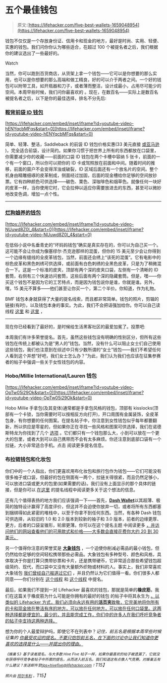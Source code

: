 # 五个最佳钱包

> 原文:[https://lifehacker.com/five-best-wallets-1659048954](https://lifehacker.com/five-best-wallets-1659048954)

钱包不仅仅是一个存放身份证、信用卡和现金的地方，最好是时尚、实用、轻便、实惠的钱包。我们问你你认为哪些适合，在超过 100 个被提名者之后，我们根据你的建议选出了一些最好的。

Watch

当然，你可以跑到百货商店，从货架上拿一个钱包——它可以是你想要的那么实用，也可以是你想要的那么高端和做工精良，好的可以介于两者之间。一个好的钱包可以附带工具，如开瓶器和刀子，或者薄而整洁，设计成最小，占用尽可能少的空间。本周早些时候，我们问你最喜欢的 。现在，在数百名——实际上是数百名被提名者之后，以下是你的最佳选择，排名不分先后:

### [鞍背前袋 ID 钱包](http://www.saddlebackleather.com/frontpocketidwallet)

 [https://lifehacker.com/embed/inset/iframe?id=youtube-video-hENYqcbMFqs&start=0](https://lifehacker.com/embed/inset/iframe?id=youtube-video-hENYqcbMFqs&start=0) 

简单、轻薄、整洁，Saddleback 的前袋 ID 钱包价格实惠(33 美元直接 [或亚马逊](https://www.amazon.com/dp/B0024YTD08?asc_campaign=InlineText&asc_refurl=https://lifehacker.com/five-best-wallets-1659048954&asc_source=&linkCode=ogi&psc=1&smid=A1GB2JOYUD7HBM&tag=kinjalifehackerlink-20&th=1) )，完全适合前袋，设计简约。如果你习惯于把世界上所有的东西都放在口袋里，你需要减少你的收藏——前面的口袋 ID 钱包在两个卡槽中容纳 5 张卡，前面的一个有一个窗口，所以你可以把你的 ID 卡或驾照放在前面和中间。随着时间的推移，前面的窗户不会变得浑浊或破裂，ID 区域后面还有一个放名片的空间。整个机身由精雕细琢的皮革制成，侧面经过加固，后面的现金槽给你足够的空间放钞票。它有四种颜色可供选择——碳色、栗色、深咖啡色和烟草色。就像任何一块好的皮革一样，当你使用它时，它会拉伸以适应你需要放进去的东西，甚至可以微妙地改变色调，增加一点个性。

* * *

### [烂狗娘养的钱包](http://www.bmfwallets.com/)

 [https://lifehacker.com/embed/inset/iframe?id=youtube-video-NUuwd8Z0l_4&start=0](https://lifehacker.com/embed/inset/iframe?id=youtube-video-NUuwd8Z0l_4&start=0) 

在低俗小说中名垂青史的“坏妈妈钱包”确实是真实存在的，你可以为自己买一个。这可能不会让你成为像塞缪尔·杰克逊那样的混蛋，但你的 15 美元至少会让你得到一个边缘有缝线的全皮革钱包，当然，前面还会绣上“该死的混蛋”。它有电影中的棕色皮革和黑色刺绣可供选择，或前面有白色刺绣的全黑色皮革，只是为了稍微混合一下。这是一个标准的皮夹，顶部有两个深的皮夹口袋，左侧有一个清晰的 ID 套筒，右侧有三个快速访问套筒，这些后面有两个深的隐藏套筒。但是，嘿——你买这个钱包不是因为它的工艺特点，而是因为钱包说你是谁，你就是谁。另外，嘿，15 美元不算多——他们甚至让你买一个，第二个半价。你知道，作为礼物。

BMF 钱包本身就获得了大量的提名线索，而且都非常简单。钱包的照片，剪辑的链接(有时)，以及钱包本身的事实。为此，我们不会把话强加给你。你可以自己读线程 [这里](http://lifehacker.com/sorry-guys-but-this-the-wallet-to-have-in-all-fairnes-1658293729) 和 [这里](http://lifehacker.com/obviously-i-got-one-for-30-on-bmf-wallets-com-one-of-1658919722) ，

* * *

现在你已经看到了最好的，是时候给生活黑客社区的最爱加冕了。投票吧:

本周我们有许多荣誉提名。首先，虽然这些钱包没有明确的性别区分，但所有这些钱包在传统上都被认为是“男人的”钱包。当然，没有什么可以阻止女士们自己使用这些钱包，我们也注意到在综述中只有少数所谓的“女士”钱包——我们不希望任何人看到这个并想“好吧，我们女士怎么办？”为此，我们认为我们也应该在征集参赛者的帖子中强调一些关于女性钱包的内容。

### Hobo/Millie International/Lauren 钱包

 [https://lifehacker.com/embed/inset/iframe?id=youtube-video-OpTw05i29Ok&start=0](https://lifehacker.com/embed/inset/iframe?id=youtube-video-OpTw05i29Ok&start=0) 

Hobo Millie 手拿包(及其变体)通常都是手拿包风格的钱包，顶部有 kisslocks(顶部有一个卡锁，当你需要时可以按相反方向打开)，开口周围有金属装饰，全皮革包身，有你想要的任何图案。在提名帖子中，你注意到女性钱包似乎每年都要翻新，所以供应是零星的，但如果你正在寻找一些风格和图案可供选择，我们在诺德斯特龙为你找到了几个 [选项](http://shop.nordstrom.com/sr?origin=keywordsearch&contextualcategoryid=0&keyword=hobo+clutch) 。它们都只有一个钱包那么大，小到可以放在一个更大的包里，或者大到可以自己携带而不会有太多麻烦。你还注意到底部口袋有一个拉链，大小非常适合手机。点击 阅读更多提名信息。

### 布拉链钱包和化妆包

你们中的一个人指出，你们更喜欢用布化妆包和旅行包作为钱包——它们可能没有很多袖子或口袋，但最好的包在侧面有一两个，拉链关得很紧，而且仍然足够小，可以放进口袋或更大的包里(如果需要的话)。我们没有上面显示的那个具体的链接，但是你可以 [在这里](http://lifehacker.com/vote-cloth-zipper-wallets-mine-is-brown-has-a-peace-1658289406) 的提名线程中阅读更多关于这个想法的信息。

还有几个值得表扬的地方我们应该强调一下——首先，[**Dash Wallet**](http://dashwallets.com/#home)以其超薄、极简的独特设计赢得了高度评价，但这并不会迫使你放弃一切，或者将所有东西都塞到捆绑得如此紧密的堆栈中，以至于你拿不到任何东西。当然，有各种 Dash 钱包可供选择，从较旧的 1.0 和 2.0 版本到较新的袖子和 3.0 版本，前者的边缘更厚、更方，后者的口袋呈锥形，轮廓更薄。你可以在这个提名主题 中阅读更多 [，并访问他们的网站查看他们的可用款式和价格——大多数会直接花费你大约 20 到 30 美元。](http://lifehacker.com/vote-dash-wallet-2-0why-this-wallet-has-fundamentally-1658284339)

另一个值得你注意的荣誉奖是 [**大象钱包**](http://elephantwallet.com/) ，一个迫使你削减必需品的最小钱包，但仍然给你足够的空间轻松携带那些必需品。大象钱包有多种型号、颜色和风格，具体取决于你是打算只携带钞票和卡片，还是携带硬币，它非常适合那些希望钱包超级简约、现代，而口袋中又没有大量额外织物或材料的人。事实上，我们非常喜欢大象钱包 [我们曾经自己报道过它们](https://lifehacker.com/elephant-wallets-are-ultra-slim-cheap-organizers-for-y-1540858356) ，并且仍然认为它们值得一看。你们很多人都同意——你们分别在 [这个线程](http://lifehacker.com/elephant-wallet-think-i-heard-about-it-on-a-gawker-net-1658295174) 和 [这个线程](http://lifehacker.com/vote-elephantwallet-e8-wallet-why-super-small-front-p-1658293329) 中提名。

最后，如果我们不提到一对 Lifehacker 最喜欢的钱包，那就是简单的**橡皮筋**，我们在这篇关于橡皮筋为什么可能是你拥有的最好的钱包 的帖子中将其永生为 [。以类似的 Lifehacker 方式，我们必须向永远有用的**活页夹**致敬，它完美地将你所有的卡和现金放在整洁有序的地方，可以放在任何地方，可以放在任何口袋里。这两种选择都是便宜的，最少的，并且能完成工作，你们中的许多人在我们呼吁竞争者的帖子中支持这两种选择。](https://lifehacker.com/why-a-rubber-band-is-the-best-wallet-ive-ever-had-5993929)

想为你的个人最爱辩护吗，即使它不在列表中？*记住，前五名是根据本周早些时候* *征集的* [*你最受欢迎的提名。不要只抱怨前五名，在下面的讨论中让我们知道你更喜欢的选择是什么——并提出你的理由。*](https://lifehacker.com/whats-the-best-mens-or-womens-wallet-1658125067)

*<small>《蜂巢 5》基于读者提名。与大多数 Hive Five 帖子一样，如果你最喜欢的帖子被遗漏了，它就没有获得呼吁竞争者帖子中所需的提名，从而进入前五名。我们知道这有点像人气竞赛。对蜂巢五有什么建议？发送邮件至</small>*[*<small>tips+hivefive@lifehacker.com</small>*](mailto:tips+hivefive@lifehacker.com)*<small>！</small>T15】*

*<small>照片由</small>* [*<small>阿尔韦利</small>*](https://www.flickr.com/photos/albertoziveri/13755397544/) *<small>。</small>T15】*